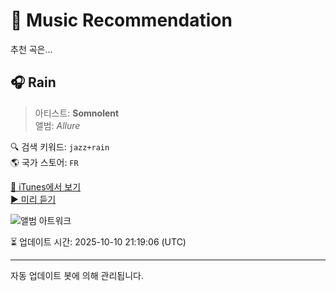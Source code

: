 
# 🎵 Music Recommendation

추천 곡은...

## 🎧 Rain  
> 아티스트: **Somnolent**  
> 앨범: _Allure_  

🔍 검색 키워드: `jazz+rain`  
🌎 국가 스토어: `FR`

[🔗 iTunes에서 보기](https://music.apple.com/fr/album/rain/1714150926?i=1714150927&uo=4)  
[▶️ 미리 듣기](https://audio-ssl.itunes.apple.com/itunes-assets/AudioPreview126/v4/e1/9e/cb/e19ecbd7-6eda-e026-74ea-2f9b30c07a09/mzaf_16328095240863557632.plus.aac.p.m4a)

![앨범 아트워크](https://is1-ssl.mzstatic.com/image/thumb/Music116/v4/19/f5/9d/19f59dcb-b1a1-7706-8dbb-08d02fef259a/artwork.jpg/100x100bb.jpg)

⏳ 업데이트 시간: 2025-10-10 21:19:06 (UTC)

---
자동 업데이트 봇에 의해 관리됩니다.
